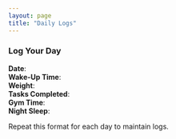```yaml
---
layout: page
title: "Daily Logs"
---
```


### Log Your Day

**Date**:  
**Wake-Up Time**:  
**Weight**:  
**Tasks Completed**:  
**Gym Time**:  
**Night Sleep**:  

Repeat this format for each day to maintain logs.
